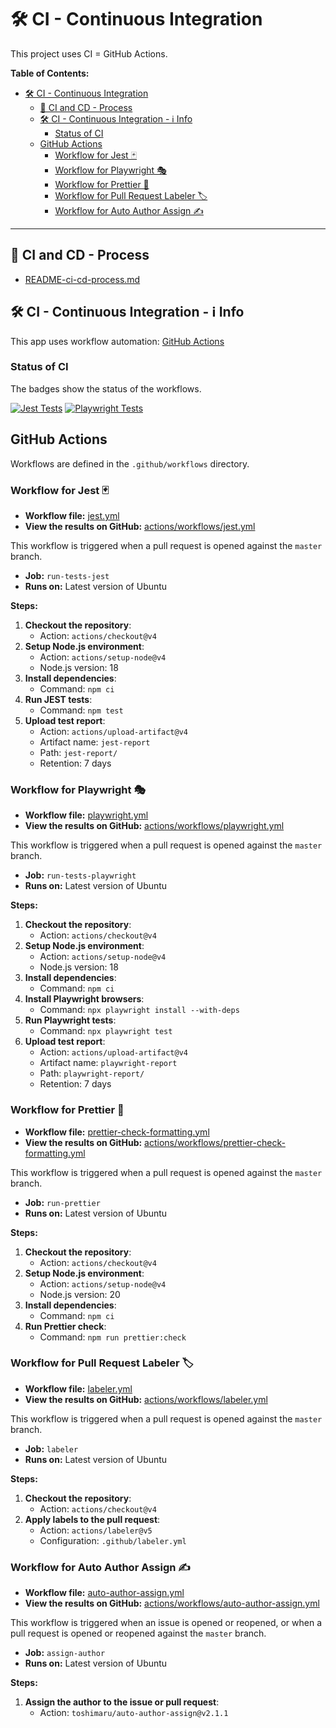 # 🛠️ CI - Continuous Integration

This project uses CI = GitHub Actions.

**Table of Contents:**

- [🛠️ CI - Continuous Integration](#️-ci---continuous-integration)
  - [🚀 CI and CD - Process](#-ci-and-cd---process)
  - [🛠️ CI - Continuous Integration - ℹ️ Info](#️-ci---continuous-integration---ℹ️-info)
    - [Status of CI](#status-of-ci)
  - [GitHub Actions](#github-actions)
    - [Workflow for Jest 🃏](#workflow-for-jest-)
    - [Workflow for Playwright 🎭](#workflow-for-playwright-)
    - [Workflow for Prettier 🎨](#workflow-for-prettier-)
    - [Workflow for Pull Request Labeler 🏷️](#workflow-for-pull-request-labeler-️)
    - [Workflow for Auto Author Assign ✍️](#workflow-for-auto-author-assign-️)

---

## 🚀 CI and CD - Process

- [README-ci-cd-process.md](README-ci-cd-process.md)

## 🛠️ CI - Continuous Integration - ℹ️ Info

This app uses workflow automation: [GitHub Actions](https://github.com/features/actions)

### Status of CI

The badges show the status of the workflows.

[![Jest Tests](https://github.com/krsiakdaniel/portfolio-website-krsiak-cz/actions/workflows/jest.yml/badge.svg)](https://github.com/krsiakdaniel/portfolio-website-krsiak-cz/actions/workflows/jest.yml)
[![Playwright Tests](https://github.com/krsiakdaniel/portfolio-website-krsiak-cz/actions/workflows/playwright.yml/badge.svg)](https://github.com/krsiakdaniel/portfolio-website-krsiak-cz/actions/workflows/playwright.yml)

## GitHub Actions

Workflows are defined in the `.github/workflows` directory.

### Workflow for Jest 🃏

- **Workflow file:** [jest.yml](.github/workflows/jest.yml)
- **View the results on GitHub:** [actions/workflows/jest.yml](https://github.com/krsiakdaniel/portfolio-website-krsiak-cz/actions/workflows/jest.yml)

This workflow is triggered when a pull request is opened against the `master` branch.

- **Job:** `run-tests-jest`
- **Runs on:** Latest version of Ubuntu

**Steps:**

1. **Checkout the repository**:
   - Action: `actions/checkout@v4`
2. **Setup Node.js environment**:
   - Action: `actions/setup-node@v4`
   - Node.js version: 18
3. **Install dependencies**:
   - Command: `npm ci`
4. **Run JEST tests**:
   - Command: `npm test`
5. **Upload test report**:
   - Action: `actions/upload-artifact@v4`
   - Artifact name: `jest-report`
   - Path: `jest-report/`
   - Retention: 7 days

### Workflow for Playwright 🎭

- **Workflow file:** [playwright.yml](.github/workflows/playwright.yml)
- **View the results on GitHub:** [actions/workflows/playwright.yml](https://github.com/krsiakdaniel/portfolio-website-krsiak-cz/actions/workflows/playwright.yml)

This workflow is triggered when a pull request is opened against the `master` branch.

- **Job:** `run-tests-playwright`
- **Runs on:** Latest version of Ubuntu

**Steps:**

1. **Checkout the repository**:
   - Action: `actions/checkout@v4`
2. **Setup Node.js environment**:
   - Action: `actions/setup-node@v4`
   - Node.js version: 18
3. **Install dependencies**:
   - Command: `npm ci`
4. **Install Playwright browsers**:
   - Command: `npx playwright install --with-deps`
5. **Run Playwright tests**:
   - Command: `npx playwright test`
6. **Upload test report**:
   - Action: `actions/upload-artifact@v4`
   - Artifact name: `playwright-report`
   - Path: `playwright-report/`
   - Retention: 7 days

### Workflow for Prettier 🎨

- **Workflow file:** [prettier-check-formatting.yml](.github/workflows/prettier-check-formatting.yml)
- **View the results on GitHub:** [actions/workflows/prettier-check-formatting.yml](https://github.com/krsiakdaniel/portfolio-website-krsiak-cz/actions/workflows/prettier-check-formatting.yml)

This workflow is triggered when a pull request is opened against the `master` branch.

- **Job:** `run-prettier`
- **Runs on:** Latest version of Ubuntu

**Steps:**

1. **Checkout the repository**:
   - Action: `actions/checkout@v4`
2. **Setup Node.js environment**:
   - Action: `actions/setup-node@v4`
   - Node.js version: 20
3. **Install dependencies**:
   - Command: `npm ci`
4. **Run Prettier check**:
   - Command: `npm run prettier:check`

### Workflow for Pull Request Labeler 🏷️

- **Workflow file:** [labeler.yml](.github/workflows/labeler.yml)
- **View the results on GitHub:** [actions/workflows/labeler.yml](https://github.com/krsiakdaniel/portfolio-website-krsiak-cz/actions/workflows/labeler.yml)

This workflow is triggered when a pull request is opened against the `master` branch.

- **Job:** `labeler`
- **Runs on:** Latest version of Ubuntu

**Steps:**

1. **Checkout the repository**:
   - Action: `actions/checkout@v4`
2. **Apply labels to the pull request**:
   - Action: `actions/labeler@v5`
   - Configuration: `.github/labeler.yml`

### Workflow for Auto Author Assign ✍️

- **Workflow file:** [auto-author-assign.yml](.github/workflows/auto-author-assign.yml)
- **View the results on GitHub:** [actions/workflows/auto-author-assign.yml](https://github.com/krsiakdaniel/portfolio-website-krsiak-cz/actions/workflows/auto-author-assign.yml)

This workflow is triggered when an issue is opened or reopened, or when a pull request is opened or reopened against the `master` branch.

- **Job:** `assign-author`
- **Runs on:** Latest version of Ubuntu

**Steps:**

1. **Assign the author to the issue or pull request**:
   - Action: `toshimaru/auto-author-assign@v2.1.1`
